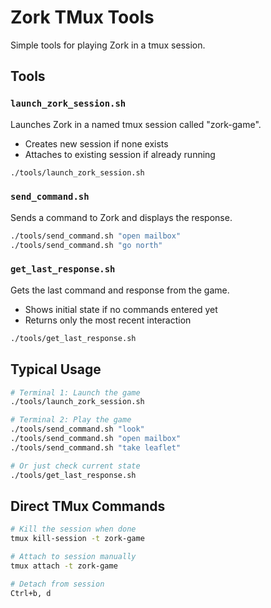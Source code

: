 # Zork TMux Tools

Simple tools for playing Zork in a tmux session.

## Tools

### `launch_zork_session.sh`
Launches Zork in a named tmux session called "zork-game".
- Creates new session if none exists
- Attaches to existing session if already running
```bash
./tools/launch_zork_session.sh
```

### `send_command.sh`
Sends a command to Zork and displays the response.
```bash
./tools/send_command.sh "open mailbox"
./tools/send_command.sh "go north"
```

### `get_last_response.sh`
Gets the last command and response from the game.
- Shows initial state if no commands entered yet
- Returns only the most recent interaction
```bash
./tools/get_last_response.sh
```

## Typical Usage

```bash
# Terminal 1: Launch the game
./tools/launch_zork_session.sh

# Terminal 2: Play the game
./tools/send_command.sh "look"
./tools/send_command.sh "open mailbox"
./tools/send_command.sh "take leaflet"

# Or just check current state
./tools/get_last_response.sh
```

## Direct TMux Commands

```bash
# Kill the session when done
tmux kill-session -t zork-game

# Attach to session manually
tmux attach -t zork-game

# Detach from session
Ctrl+b, d
```